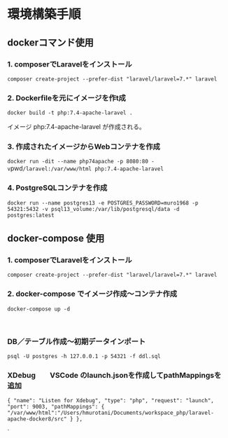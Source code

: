 # 環境構築手順
## dockerコマンド使用
### 1. composerでLaravelをインストール
`
composer create-project --prefer-dist "laravel/laravel=7.*" laravel
`
### 2. Dockerfileを元にイメージを作t成
`
docker build -t php:7.4-apache-laravel .
`

イメージ php:7.4-apache-laravel が作成される。

### 3. 作成されたイメージからWebコンテナを作成
`
docker run -dit --name php74apache -p 8080:80 -v `pwd`/laravel:/var/www/html php:7.4-apache-laravel
`

### 4. PostgreSQLコンテナを作成
`
docker run --name postgres13 -e POSTGRES_PASSWORD=muro1968 -p 54321:5432 -v psql13_volume:/var/lib/postgresql/data -d postgres:latest
`



## docker-compose 使用
### 1. composerでLaravelをインストール
`
composer create-project --prefer-dist "laravel/laravel=7.*" laravel
`
### 2. docker-compose でイメージ作成〜コンテナ作成
`
docker-compose up -d
`

<br/>  

### DB／テーブル作成〜初期データインポート
`
psql -U postgres -h 127.0.0.1 -p 54321 -f ddl.sql
`

### XDebug　　VSCode のlaunch.jsonを作成してpathMappingsを追加
`
        {
            "name": "Listen for Xdebug",
            "type": "php",
            "request": "launch",
            "port": 9003,
            "pathMappings": {
                "/var/www/html":"/Users/hmurotani/Documents/workspace_php/laravel-apache-docker8/src"
            }
        },
`


`
